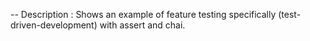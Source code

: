 



-- Description : Shows an example of feature testing  specifically (test-driven-development)
with assert and chai.
